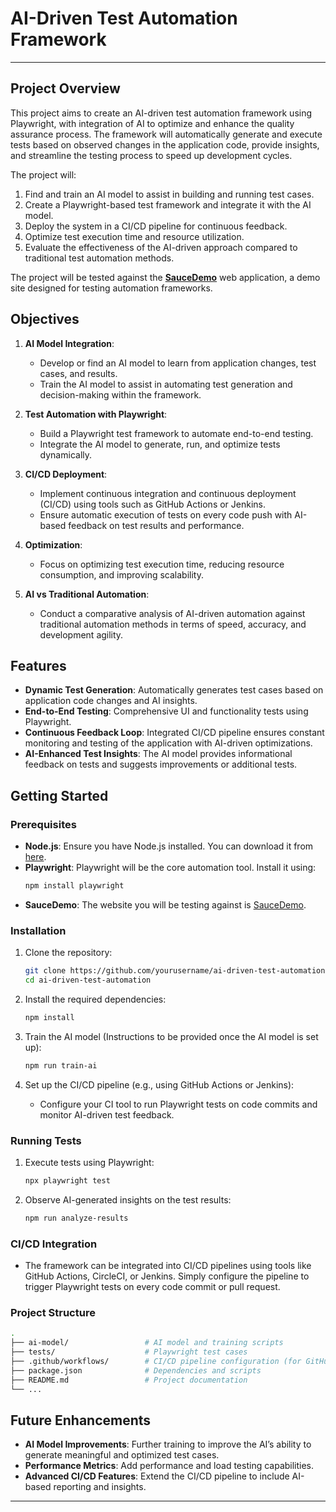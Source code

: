 # AI-Driven Test Automation Framework

---

## Project Overview

This project aims to create an AI-driven test automation framework using Playwright, with integration of AI to optimize and enhance the quality assurance process. The framework will automatically generate and execute tests based on observed changes in the application code, provide insights, and streamline the testing process to speed up development cycles.

The project will:
1. Find and train an AI model to assist in building and running test cases.
2. Create a Playwright-based test framework and integrate it with the AI model.
3. Deploy the system in a CI/CD pipeline for continuous feedback.
4. Optimize test execution time and resource utilization.
5. Evaluate the effectiveness of the AI-driven approach compared to traditional test automation methods.

The project will be tested against the **[SauceDemo](https://www.saucedemo.com/)** web application, a demo site designed for testing automation frameworks.

## Objectives

1. **AI Model Integration**:
   - Develop or find an AI model to learn from application changes, test cases, and results.
   - Train the AI model to assist in automating test generation and decision-making within the framework.

2. **Test Automation with Playwright**:
   - Build a Playwright test framework to automate end-to-end testing.
   - Integrate the AI model to generate, run, and optimize tests dynamically.

3. **CI/CD Deployment**:
   - Implement continuous integration and continuous deployment (CI/CD) using tools such as GitHub Actions or Jenkins.
   - Ensure automatic execution of tests on every code push with AI-based feedback on test results and performance.

4. **Optimization**:
   - Focus on optimizing test execution time, reducing resource consumption, and improving scalability.

5. **AI vs Traditional Automation**:
   - Conduct a comparative analysis of AI-driven automation against traditional automation methods in terms of speed, accuracy, and development agility.

## Features

- **Dynamic Test Generation**: Automatically generates test cases based on application code changes and AI insights.
- **End-to-End Testing**: Comprehensive UI and functionality tests using Playwright.
- **Continuous Feedback Loop**: Integrated CI/CD pipeline ensures constant monitoring and testing of the application with AI-driven optimizations.
- **AI-Enhanced Test Insights**: The AI model provides informational feedback on tests and suggests improvements or additional tests.

## Getting Started

### Prerequisites

- **Node.js**: Ensure you have Node.js installed. You can download it from [here](https://nodejs.org/).
- **Playwright**: Playwright will be the core automation tool. Install it using:
  ```bash
  npm install playwright
  ```
- **SauceDemo**: The website you will be testing against is [SauceDemo](https://www.saucedemo.com/).

### Installation

1. Clone the repository:
   ```bash
   git clone https://github.com/yourusername/ai-driven-test-automation.git
   cd ai-driven-test-automation
   ```

2. Install the required dependencies:
   ```bash
   npm install
   ```

3. Train the AI model (Instructions to be provided once the AI model is set up):
   ```bash
   npm run train-ai
   ```

4. Set up the CI/CD pipeline (e.g., using GitHub Actions or Jenkins):
   - Configure your CI tool to run Playwright tests on code commits and monitor AI-driven test feedback.

### Running Tests

1. Execute tests using Playwright:
   ```bash
   npx playwright test
   ```

2. Observe AI-generated insights on the test results:
   ```bash
   npm run analyze-results
   ```

### CI/CD Integration

- The framework can be integrated into CI/CD pipelines using tools like GitHub Actions, CircleCI, or Jenkins. Simply configure the pipeline to trigger Playwright tests on every code commit or pull request.
  
### Project Structure

```bash
.
├── ai-model/                 # AI model and training scripts
├── tests/                    # Playwright test cases
├── .github/workflows/        # CI/CD pipeline configuration (for GitHub Actions)
├── package.json              # Dependencies and scripts
├── README.md                 # Project documentation
└── ...
```

## Future Enhancements

- **AI Model Improvements**: Further training to improve the AI’s ability to generate meaningful and optimized test cases.
- **Performance Metrics**: Add performance and load testing capabilities.
- **Advanced CI/CD Features**: Extend the CI/CD pipeline to include AI-based reporting and insights.

---

